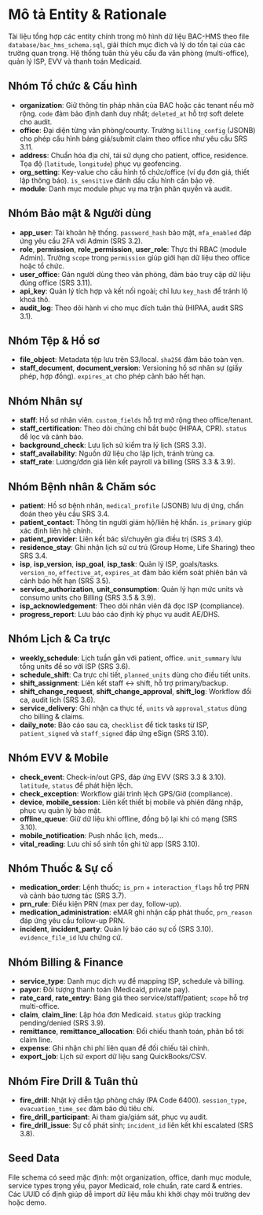 # Mô tả Entity & Rationale

Tài liệu tổng hợp các entity chính trong mô hình dữ liệu BAC-HMS theo file `database/bac_hms_schema.sql`, giải thích mục đích và lý do tồn tại của các trường quan trọng. Hệ thống tuân thủ yêu cầu đa văn phòng (multi-office), quản lý ISP, EVV và thanh toán Medicaid.

## Nhóm Tổ chức & Cấu hình

- **organization**: Giữ thông tin pháp nhân của BAC hoặc các tenant nếu mở rộng. `code` đảm bảo định danh duy nhất; `deleted_at` hỗ trợ soft delete cho audit.
- **office**: Đại diện từng văn phòng/county. Trường `billing_config` (JSONB) cho phép cấu hình bảng giá/submit claim theo office như yêu cầu SRS 3.11.
- **address**: Chuẩn hóa địa chỉ, tái sử dụng cho patient, office, residence. Tọa độ (`latitude`, `longitude`) phục vụ geofencing.
- **org_setting**: Key-value cho cấu hình tổ chức/office (ví dụ đơn giá, thiết lập thông báo). `is_sensitive` đánh dấu cấu hình cần bảo vệ.
- **module**: Danh mục module phục vụ ma trận phân quyền và audit.

## Nhóm Bảo mật & Người dùng

- **app_user**: Tài khoản hệ thống. `password_hash` bảo mật, `mfa_enabled` đáp ứng yêu cầu 2FA với Admin (SRS 3.2).
- **role**, **permission**, **role_permission**, **user_role**: Thực thi RBAC (module Admin). Trường `scope` trong `permission` giúp giới hạn dữ liệu theo office hoặc tổ chức.
- **user_office**: Gán người dùng theo văn phòng, đảm bảo truy cập dữ liệu đúng office (SRS 3.11).
- **api_key**: Quản lý tích hợp và kết nối ngoài; chỉ lưu `key_hash` để tránh lộ khoá thô.
- **audit_log**: Theo dõi hành vi cho mục đích tuân thủ (HIPAA, audit SRS 3.1).

## Nhóm Tệp & Hồ sơ

- **file_object**: Metadata tệp lưu trên S3/local. `sha256` đảm bảo toàn vẹn.
- **staff_document**, **document_version**: Versioning hồ sơ nhân sự (giấy phép, hợp đồng). `expires_at` cho phép cảnh báo hết hạn.

## Nhóm Nhân sự

- **staff**: Hồ sơ nhân viên. `custom_fields` hỗ trợ mở rộng theo office/tenant.
- **staff_certification**: Theo dõi chứng chỉ bắt buộc (HIPAA, CPR). `status` để lọc và cảnh báo.
- **background_check**: Lưu lịch sử kiểm tra lý lịch (SRS 3.3).
- **staff_availability**: Nguồn dữ liệu cho lập lịch, tránh trùng ca.
- **staff_rate**: Lương/đơn giá liên kết payroll và billing (SRS 3.3 & 3.9).

## Nhóm Bệnh nhân & Chăm sóc

- **patient**: Hồ sơ bệnh nhân, `medical_profile` (JSONB) lưu dị ứng, chẩn đoán theo yêu cầu SRS 3.4.
- **patient_contact**: Thông tin người giám hộ/liên hệ khẩn. `is_primary` giúp xác định liên hệ chính.
- **patient_provider**: Liên kết bác sĩ/chuyên gia điều trị (SRS 3.4).
- **residence_stay**: Ghi nhận lịch sử cư trú (Group Home, Life Sharing) theo SRS 3.4.
- **isp**, **isp_version**, **isp_goal**, **isp_task**: Quản lý ISP, goals/tasks. `version_no`, `effective_at`, `expires_at` đảm bảo kiểm soát phiên bản và cảnh báo hết hạn (SRS 3.5).
- **service_authorization**, **unit_consumption**: Quản lý hạn mức units và consumo units cho Billing (SRS 3.5 & 3.9).
- **isp_acknowledgement**: Theo dõi nhân viên đã đọc ISP (compliance).
- **progress_report**: Lưu báo cáo định kỳ phục vụ audit AE/DHS.

## Nhóm Lịch & Ca trực

- **weekly_schedule**: Lịch tuần gắn với patient, office. `unit_summary` lưu tổng units để so với ISP (SRS 3.6).
- **schedule_shift**: Ca trực chi tiết, `planned_units` dùng cho điều tiết units.
- **shift_assignment**: Liên kết staff ↔ shift, hỗ trợ primary/backup.
- **shift_change_request**, **shift_change_approval**, **shift_log**: Workflow đổi ca, audit lịch (SRS 3.6).
- **service_delivery**: Ghi nhận ca thực tế, `units` và `approval_status` dùng cho billing & claims.
- **daily_note**: Báo cáo sau ca, `checklist` để tick tasks từ ISP, `patient_signed` và `staff_signed` đáp ứng eSign (SRS 3.10).

## Nhóm EVV & Mobile

- **check_event**: Check-in/out GPS, đáp ứng EVV (SRS 3.3 & 3.10). `latitude`, `status` để phát hiện lệch.
- **check_exception**: Workflow giải trình lệch GPS/Giờ (compliance).
- **device**, **mobile_session**: Liên kết thiết bị mobile và phiên đăng nhập, phục vụ quản lý bảo mật.
- **offline_queue**: Giữ dữ liệu khi offline, đồng bộ lại khi có mạng (SRS 3.10).
- **mobile_notification**: Push nhắc lịch, meds…
- **vital_reading**: Lưu chỉ số sinh tồn ghi từ app (SRS 3.10).

## Nhóm Thuốc & Sự cố

- **medication_order**: Lệnh thuốc; `is_prn` + `interaction_flags` hỗ trợ PRN và cảnh báo tương tác (SRS 3.7).
- **prn_rule**: Điều kiện PRN (max per day, follow-up).
- **medication_administration**: eMAR ghi nhận cấp phát thuốc, `prn_reason` đáp ứng yêu cầu follow-up PRN.
- **incident**, **incident_party**: Quản lý báo cáo sự cố (SRS 3.10). `evidence_file_id` lưu chứng cứ.

## Nhóm Billing & Finance

- **service_type**: Danh mục dịch vụ để mapping ISP, schedule và billing.
- **payor**: Đối tượng thanh toán (Medicaid, private pay).
- **rate_card**, **rate_entry**: Bảng giá theo service/staff/patient; `scope` hỗ trợ multi-office.
- **claim**, **claim_line**: Lập hóa đơn Medicaid. `status` giúp tracking pending/denied (SRS 3.9).
- **remittance**, **remittance_allocation**: Đối chiếu thanh toán, phân bổ tới claim line.
- **expense**: Ghi nhận chi phí liên quan để đối chiếu tài chính.
- **export_job**: Lịch sử export dữ liệu sang QuickBooks/CSV.

## Nhóm Fire Drill & Tuân thủ

- **fire_drill**: Nhật ký diễn tập phòng cháy (PA Code 6400). `session_type`, `evacuation_time_sec` đảm bảo đủ tiêu chí.
- **fire_drill_participant**: Ai tham gia/giám sát, phục vụ audit.
- **fire_drill_issue**: Sự cố phát sinh; `incident_id` liên kết khi escalated (SRS 3.8).

## Seed Data

File schema có seed mặc định: một organization, office, danh mục module, service types trọng yếu, payor Medicaid, role chuẩn, rate card & entries. Các UUID cố định giúp dễ import dữ liệu mẫu khi khởi chạy môi trường dev hoặc demo.
